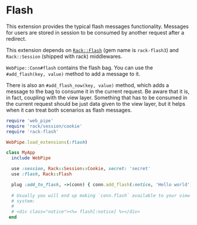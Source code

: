 # Flash

This extension provides the typical flash messages functionality. Messages for
users are stored in session to be consumed by another request after a redirect.

This extension depends on
[`Rack::Flash`](https://rubygems.org/gems/rack-flash3) (gem name is
`rack-flash3`) and `Rack::Session` (shipped with rack) middlewares.

`WebPipe::Conn#flash` contains the flash bag. You can use the `#add_flash(key,
value)` method to add a message to it.

There is also an `#add_flash_now(key, value)` method, which adds a message to
the bag to consume it in the current request. Be aware that it is, in fact,
coupling with the view layer. Something that has to be consumed in the current
request should be just data given to the view layer, but it helps when it can
treat both scenarios as flash messages.

```ruby
require 'web_pipe'
require 'rack/session/cookie'
require 'rack-flash'

WebPipe.load_extensions(:flash)

class MyApp
  include WebPipe

  use :session, Rack::Session::Cookie, secret: 'secret'
  use :flash, Rack::Flash

  plug :add_to_flash, ->(conn) { conn.add_flash(:notice, 'Hello world') }
  
  # Usually you will end up making `conn.flash` available to your view
  # system:
  #
  # <div class="notice"><%= flash[:notice] %></div>
 end
```
